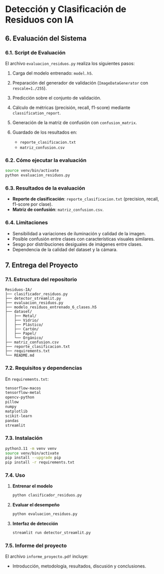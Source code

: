 # Detección y Clasificación de Residuos con IA

## 6. Evaluación del Sistema

### 6.1. Script de Evaluación

El archivo `evaluacion_residuos.py` realiza los siguientes pasos:

1. Carga del modelo entrenado: `model.h5`.
2. Preparación del generador de validación (`ImageDataGenerator` con `rescale=1./255`).
3. Predicción sobre el conjunto de validación.
4. Cálculo de métricas (precisión, recall, f1-score) mediante `classification_report`.
5. Generación de la matriz de confusión con `confusion_matrix`.
6. Guardado de los resultados en:

   * `reporte_clasificacion.txt`
   * `matriz_confusion.csv`

### 6.2. Cómo ejecutar la evaluación

```bash
source venv/bin/activate
python evaluacion_residuos.py
```

### 6.3. Resultados de la evaluación

* **Reporte de clasificación**: `reporte_clasificacion.txt` (precision, recall, f1-score por clase).
* **Matriz de confusión**: `matriz_confusion.csv`.

### 6.4. Limitaciones

* Sensibilidad a variaciones de iluminación y calidad de la imagen.
* Posible confusión entre clases con características visuales similares.
* Sesgo por distribuciones desiguales de imágenes entre clases.
* Dependencia de la calidad del dataset y la cámara.

## 7. Entrega del Proyecto

### 7.1. Estructura del repositorio

```
Residuos-IA/
├── clasificador_residuos.py
├── detector_streamlit.py
├── evaluacion_residuos.py
├── modelo_residuos_entrenado_6_clases.h5
├── dataset/
│   ├── Metal/
│   ├── Vidrio/
│   ├── Plástico/
│   ├── Cartón/
│   ├── Papel/
│   └── Orgánico/
├── matriz_confusion.csv
├── reporte_clasificacion.txt
├── requirements.txt
└── README.md
```

### 7.2. Requisitos y dependencias

En `requirements.txt`:

```txt
tensorflow-macos
tensorflow-metal
opencv-python
pillow
numpy
matplotlib
scikit-learn
pandas
streamlit
```

### 7.3. Instalación

```bash
python3.11 -m venv venv
source venv/bin/activate
pip install --upgrade pip
pip install -r requirements.txt
```

### 7.4. Uso

1. **Entrenar el modelo**

   ```bash
   python clasificador_residuos.py
   ```
2. **Evaluar el desempeño**

   ```bash
   python evaluacion_residuos.py
   ```
3. **Interfaz de detección**

   ```bash
   streamlit run detector_streamlit.py
   ```

### 7.5. Informe del proyecto

El archivo `informe_proyecto.pdf` incluye:

* Introducción, metodología, resultados, discusión y conclusiones.
